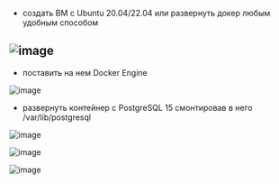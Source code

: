 * создать ВМ с Ubuntu 20.04/22.04 или развернуть докер любым удобным способом

![image](https://github.com/VyacheslavIT/postgre/assets/136000255/e944a1a2-0492-4e03-b2c4-e13cdc61c439)
---------------------
* поставить на нем Docker Engine
  
![image](https://github.com/VyacheslavIT/postgre/assets/136000255/7d39f4b1-e138-4455-bdb2-bd4f11d85f4c)

* развернуть контейнер с PostgreSQL 15 смонтировав в него /var/lib/postgresql
  
![image](https://github.com/VyacheslavIT/postgre/assets/136000255/ede9bcef-9263-41a3-ab99-eccddb47d292)

![image](https://github.com/VyacheslavIT/postgre/assets/136000255/f56504bf-9a35-4481-bffe-97a2c458b98e)


![image](https://github.com/VyacheslavIT/postgre/assets/136000255/ad16690d-772f-40f1-983a-608bc0bb036f)
